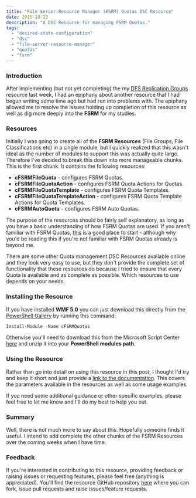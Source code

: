 ```yaml
---
title: "File Server Resource Manager (FSRM) Quotas DSC Resource"
date: 2015-10-23
description: "A DSC Resource for managing FSRM Quotas."
tags: 
  - "desired-state-configuration"
  - "dsc"
  - "file-server-resource-manager"
  - "quotas"
  - "fsrm"
---
```


### Introduction

After implementing (but not yet completing) the my [DFS Replication Groups](https://dscottraynsford.wordpress.com/2015/10/11/distributed-file-system-dsc-resource-update/) resource last week, I had an epiphany about another resource that I had begun writing some time ago but had run into problems with. The epiphany allowed me to resolve the issues holding up completion of this resource as well as dig more deeply into the **FSRM** for my studies.

### Resources

Initially I was going to create all of the **FSRM Resources** (File Groups, File Classifications etc) in a single module, but I quickly realized that this wasn't ideal as the number of modules to support this was actually quite large. Therefore I've decided to break this down into more manageable chunks. This is the first chunk. It contains the following resources:

- **cFSRMFileQuota** - configures FSRM Quotas.
- **cFSRMFileQuotaAction** - configures FSRM Quota Actions for Quotas.
- **cFSRMFileQuotaTemplate** - configures FSRM Quota Templates.
- **cFSRMFileQuotaTemplateAction** - configures FSRM Quota Template Actions for Quota Templates.
- **cFSRMAutoQuota** - configures FSRM Auto Quotas.

The purpose of the resources should be fairly self explanatory, as long as you have a basic understanding of how FSRM Quotas are used. If you aren't familiar with FSRM Quotas, [this](http://blogs.technet.com/b/josebda/archive/2008/08/20/the-basics-of-windows-server-2008-fsrm-file-server-resource-manager.aspx) is a good place to start - although why you'd be reading this if you're not familiar with FSRM Quotas already is beyond me.

There are some other Quota management DSC Resources available online and they look very easy to use, but they don't provide the complete set of functionality that these resources do because I tried to ensure that every Quota is available and as complete as possible. Which resources to use depends on your needs.

### Installing the Resource

If you have installed **WMF 5.0** you can just download this directly from the [PowerShell Gallery](https://www.powershellgallery.com/) by running this command:

```powershell
Install-Module -Name cFSRMQuotas
```

Otherwise you'll need to download this from the Microsoft Script Center [here](https://gallery.technet.microsoft.com/scriptcenter/cFSRMQuotas-DSC-Resource-114ec8cc) and unzip it into your **PowerShell modules path**.

### Using the Resource

Rather than go into detail on using this resource in this post, I thought I'd try and keep it short and just provide a [link to the documentation](https://github.com/PlagueHO/cFSRMQuotas). This covers the parameters available in the resources as well as some usage examples.

If you need some additional guidance or other specific examples, please feel free to let me know and I'll do my best to help you out.

### Summary

Well, there is not much more to say about this. Hopefully someone finds it useful. I intend to add complete the other chunks of the FSRM Resources over the coming weeks when I have time.

### Feedback

If you're interested in contributing to this resource, providing feedback or raising issues or requesting features, please feel free (anything is appreciated). You'll find the resource GitHub repository [here](https://github.com/PlagueHO/cFSRMQuotas) where you can fork, issue pull requests and raise issues/feature requests.
